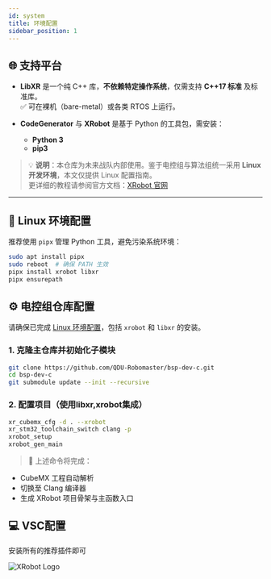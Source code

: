 ```yaml
---
id: system
title: 环境配置
sidebar_position: 1
---
```


## 🌐 支持平台

- **LibXR** 是一个纯 C++ 库，**不依赖特定操作系统**，仅需支持 **C++17 标准** 及标准库。  
  ✅ 可在裸机（bare-metal）或各类 RTOS 上运行。

- **CodeGenerator** 与 **XRobot** 是基于 Python 的工具包，需安装：
  - **Python 3**
  - **pip3**

> 💡 **说明**：本仓库为未来战队内部使用。鉴于电控组与算法组统一采用 **Linux 开发环境**，本文仅提供 Linux 配置指南。  
> 更详细的教程请参阅官方文档：[XRobot 官网](https://xrobot-org.github.io/)

---

## 🐧 Linux 环境配置

推荐使用 `pipx` 管理 Python 工具，避免污染系统环境：

```bash
sudo apt install pipx
sudo reboot  # 确保 PATH 生效
pipx install xrobot libxr
pipx ensurepath
```

## ⚙️ 电控组仓库配置

请确保已完成 [Linux 环境配置](#linux-环境配置)，包括 `xrobot` 和 `libxr` 的安装。

### 1. 克隆主仓库并初始化子模块

```bash
git clone https://github.com/QDU-Robomaster/bsp-dev-c.git
cd bsp-dev-c
git submodule update --init --recursive
```
### 2. 配置项目（使用libxr,xrobot集成）
``` bash 
xr_cubemx_cfg -d . --xrobot
xr_stm32_toolchain_switch clang -p
xrobot_setup
xrobot_gen_main
```
> 📌 上述命令将完成： 
- CubeMX 工程自动解析
- 切换至 Clang 编译器
- 生成 XRobot 项目骨架与主函数入口

## 💻 VSC配置
安装所有的推荐插件即可

![XRobot Logo](/img/电控插件.jpg)